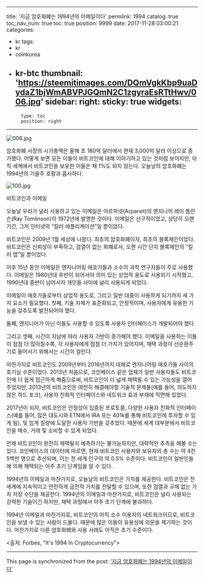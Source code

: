 
---
title: '지금 암호화폐는 1994년의 이메일이다'
permlink: 1994
catalog: true
toc_nav_num: true
toc: true
position: 9999
date: 2017-11-28 03:00:21
categories:
- kr
tags:
- kr
- coinkorea
- kr-btc
thumbnail: 'https://steemitimages.com/DQmVgkKbp9uaDydaZ1bjWmABVPJGQmN2C1zgyraEsRTtHwv/006.jpg'
sidebar:
    right:
        sticky: true
widgets:
    -
        type: toc
        position: right
---


![006.jpg](https://steemitimages.com/DQmVgkKbp9uaDydaZ1bjWmABVPJGQmN2C1zgyraEsRTtHwv/006.jpg)


암호화폐 시장의 시가총액은 올해 초 180억 달러에서 현재 3,000억 달러 이상으로 증가했다. 어떻게 보면 모든 이들이 비트코인에 대해 이야기하고 있는 것처럼 보이지만, 아직 세계에서 비트코인을 보유한 이들은 채 1%도 되지 않는다. 오늘날의 암호화폐는 1994년의 기술주 호황과 흡사하다.

![100.jpg](https://steemitimages.com/DQmbkcFt9ajtFLKD6aALni3jXWJPfaWgy9PjLVDCLwBg91V/100.jpg)

비트코인과 이메일

오늘날 우리가 널리 사용하고 있는 이메일은 아르파넷(Arpanet)의 엔지니어 레이 톰린슨(Ray Tomlinson)이 1972년에 발명한 것이다.  이메일은 선구적이었고, 상당히 오랜 기간, 그저 인터넷의 “킬러 애플리케이션”일 뿐이었다.  

비트코인은 2009년 1월 세상에 나왔다. 최초의 암호화폐이자, 최초의 블록체인이었다.  비트코인은 신뢰성이 부족하고, 검열이 없는 화폐로서, 오랜 시간 단지 블록체인의 “킬러 앱”일 뿐이었다. 

이후 15년 동안 이메일은 엔지니어링 애호가들과 소수의 과학 연구자들이 주로 사용했다.  이메일은 1980년대 후반이 되어서야 의미 있는 상업적 용도로 사용되기 시작했고, 1990년대 중반이 넘어서자 개인들 사이에 널리 사용되게 되었다.

이메일이 애호가들로부터 상업적 용도로, 그리고 일반 대중이 사용하게 되기까지 세 가지 요소가 필요했다.  첫째, 기술 자체가 표준화되고, 안정적이며, 사용자에게 유용한 기능을 갖추도록 발전되어야 했다. 

둘째, 엔지니어가 아닌 이들도 사용할 수 있도록 사용자 인터페이스가 개발되어야 했다. 

그리고 셋째, 시간이 지남에 따라 사용자 기반이 증가해야 했다.  이메일을 사용하는 이들이 점점 더 많아질수록, 각 사용자에게 점점 더 가치가 있어지며, 채택 과정이 선순환주기로 들어서기 위해서는 시간이 걸린다.

마찬가지로 비트코인도 2009년부터 2016년까지 대체로 엔지니어링 애호가들 사이의 호기심 수준이었다.  2013년 처음으로, 코인베이스 같은 업체가 일반 사용자들도 비트코인에 더 쉽게 접근하게 해줌으로써, 비트코인이 더 넓게 채택될 수 있는 가능성을 열어 주었지만, 2013년의 비트코인은 여전히 해결해야할 기술적 문제들(예를 들어, 의도하지 않은 하드 포크), 사용자 친화적 인터페이스와 네트워크 효과 부재에 직면해 있었다. 

2017년이 되자, 비트코인은 안정성이 입증된 프로토콜, 다양한 사용자 친화적 인터페이스(예를 들어, 많은 대도시와 ETN에서 IRA 또는 401k를 통해 비트코인에 투자할 수 있게 됨), 및 임계 질량에 도달한 사용자 기반을 갖추었다.  때문에 세계 대부분에서 비트코인을 매수, 거래 및 소비할 수 있게 되었다.  

언제 비트코인이 완전히 채택될지 예측하기는 불가능하지만, 대략적인 추측을 해볼 수는 있다.  코인베이스의 데이터에 따르면,  현재 비트코인 사용자와 보유자의 총 수는 약 4천5백만 명으로 추산되며, 이는 전 세계 인구의 약 0.5% 수준이다.  비트코인이 일반인들에 의해 채택되는 아주 초기 단계임을 알 수 있다. 

1994년의 이메일과 마찬가지로, 오늘날의 비트코인은 가치를 제공한다.  비트코인은 전 세계에 지속적이고 안전하게 금전적 가치를 전달할 수 있으며, 또한 검열과 규제 없는 가치 저장 수단을 제공한다.  1994년의 이메일과 마찬가지로, 비트코인은 널리 사용되는 강력한 기술이긴 하지만, 채택 과정에서 아주 초기 단계에 불과하다.  

1994년 이메일과 마찬가지로, 비트코인의 아직 소수 이용자의 네트워크이므로, 비트코인을 보낼 수 있는 사람이 드물다.  때문에 많은 이들이 유용성에 의문을 제기하는 것이다.  마찬가지로 다른 암호화폐와 사용 사례도 아직은 초기 수준이다. 

<출처: Forbes, "It's 1994 In Cryptocurrency">

- - -

This page is synchronized from the post: ['지금 암호화폐는 1994년의 이메일이다'](https://steemit.com/@pius.pius/1994)

